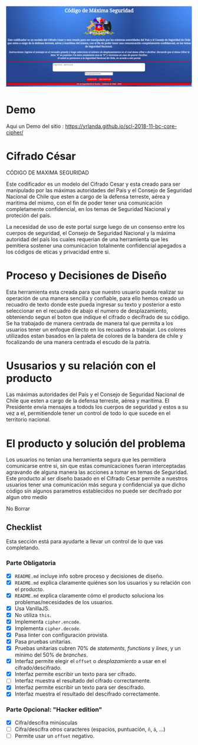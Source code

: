 # ![Pantalla](./src/img/pantalla.png)

# Demo
Aqui un Demo del sitio : https://yrlanda.github.io/scl-2018-11-bc-core-cipher/

# Cifrado César
CÓDIGO DE MAXIMA SEGURIDAD

Este codificador es un modelo del Cifrado Cesar y esta creado para ser manipulado por las máximas autoridades del País y el Consejo de Seguridad Nacional de Chile que esten a cargo de la defensa terreste, aérea y maritima del mismo, con el fin de poder tener una comunicación completamente confidencial, en los temas de Seguridad Nacional y proteción del país.

La necesidad de uso de este portal surge luego de un consenso entre los cuerpos de seguridad, el Consejo de Seguridad Nacional y la máxima autoridad del país los cuales requerian de una herramienta que les pemitiera sostener una comunicacion totalmente confidencial apegados a los códigos de eticas y privacidad entre si.

# Proceso y Decisiones de Diseño
Esta herramienta esta creada para que nuestro usuario pueda realizar su operación de una manera sencilla y confiable, para ello hemos creado un recuadro de texto donde este pueda ingresar su texto y posterior a esto seleccionar en el recuadro de abajo el numero de desplazamiento, obteniendo segun el boton que indique el cifrado o decifrado de su código. Se ha trabajado de manera centrada de manera tal que permita a los usuarios tener un enfoque directo en los recuadros a trabajar. Los colores utilizados estan basados en la paleta de colores de la bandera de chile y focalizando de una manera centrada el escudo de la patria.   

# Ususarios y su relación con el producto
Las máximas autoridades del País y el Consejo de Seguridad Nacional de Chile que esten a cargo de la defensa terreste, aérea y maritima. El Presidente envia mensajes a todods los cuerpos de seguridad y estos a su vez a el, permitiendole tener un control de todo lo que sucede en el territorio nacional.

# El producto y solución del problema
Los usuarios no tenian una herramienta segura que les permitiera comunicarse entre si, sin que estas comunicaciones fueran interceptadas agravando de alguna manera las acciones a tomar en temas de Seguridad.
Este producto al ser diseño basado en el Cifrado Cesar permite a nuestros usuarios tener una comunicación más segura y confidencial ya que dicho código sin algunos parametros establecidos no puede ser decifrado por algun otro medio





No Borrar
## Checklist
Esta sección está  para ayudarte a llevar un control de lo que vas completando.

### Parte Obligatoria
* [X] `README.md` incluye info sobre proceso y decisiones de diseño.
* [X] `README.md` explica claramente quiénes son los usuarios y su relación con
  el producto.
* [X] `README.md` explica claramente cómo el producto soluciona los
  problemas/necesidades de los usuarios.
* [X] Usa VanillaJS.
* [X] No utiliza `this`.
* [X] Implementa `cipher.encode`.
* [X] Implementa `cipher.decode`.
* [X] Pasa linter con configuración provista.
* [X] Pasa pruebas unitarias.
* [X] Pruebas unitarias cubren 70% de _statements_, _functions_ y _lines_, y un
  mínimo del 50% de _branches_.
* [x] Interfaz permite elegir el `offset` o _desplazamiento_ a usar en el
  cifrado/descifrado.
* [X] Interfaz permite escribir un texto para ser cifrado.
* [ ] Interfaz muestra el resultado del cifrado correctamente.
* [X] Interfaz permite escribir un texto para ser descifrado.
* [X] Interfaz muestra el resultado del descifrado correctamente.

### Parte Opcional: "Hacker edition"
* [X] Cifra/descifra minúsculas
* [ ] Cifra/descifra _otros_ caracteres (espacios, puntuación, `ñ`, `á`, ...)
* [ ] Permite usar un `offset` negativo.
